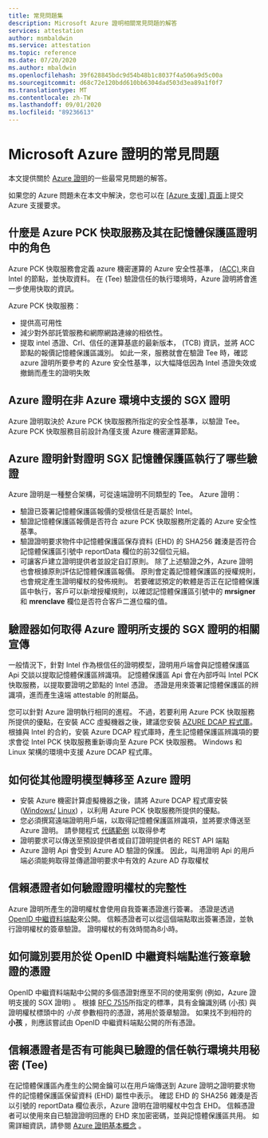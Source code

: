 ```yaml
---
title: 常見問題集
description: Microsoft Azure 證明相關常見問題的解答
services: attestation
author: msmbaldwin
ms.service: attestation
ms.topic: reference
ms.date: 07/20/2020
ms.author: mbaldwin
ms.openlocfilehash: 39f628845bdc9d54b48b1c8037f4a506a9d5c00a
ms.sourcegitcommit: d68c72e120bdd610bb6304dad503d3ea89a1f0f7
ms.translationtype: MT
ms.contentlocale: zh-TW
ms.lasthandoff: 09/01/2020
ms.locfileid: "89236613"
---
```

# <a name="frequently-asked-questions-for-microsoft-azure-attestation"></a>Microsoft Azure 證明的常見問題

本文提供關於 [Azure 證明](overview.md)的一些最常見問題的解答。

如果您的 Azure 問題未在本文中解決，您也可以在 [ [Azure 支援] 頁面](https://azure.microsoft.com/support/options/)上提交 Azure 支援要求。

## <a name="what-is-azure-pck-caching-service-and-its-role-in-enclave-attestation"></a>什麼是 Azure PCK 快取服務及其在記憶體保護區證明中的角色

Azure PCK 快取服務會定義 azure 機密運算的 Azure 安全性基準， [ (ACC) ](../confidential-computing/overview.md) 來自 Intel 的節點，並快取資料。 在 (Tee) 驗證信任的執行環境時，Azure 證明將會進一步使用快取的資訊。  

Azure PCK 快取服務：
   - 提供高可用性 
   - 減少對外部託管服務和網際網路連線的相依性。
   - 提取 intel 憑證、Crl、信任的運算基底的最新版本， (TCB) 資訊，並將 ACC 節點的報價記憶體保護區識別。 如此一來，服務就會在驗證 Tee 時，確認 azure 證明所要參考的 Azure 安全性基準，以大幅降低因為 Intel 憑證失效或撤銷而產生的證明失敗  

## <a name="is-sgx-attestation-supported-by-azure-attestation-in-non-azure-environments"></a>Azure 證明在非 Azure 環境中支援的 SGX 證明

Azure 證明取決於 Azure PCK 快取服務所指定的安全性基準，以驗證 Tee。 Azure PCK 快取服務目前設計為僅支援 Azure 機密運算節點。 

## <a name="what-validations-does-azure-attestation-perform-for-attesting-sgx-enclaves"></a>Azure 證明針對證明 SGX 記憶體保護區執行了哪些驗證

Azure 證明是一種整合架構，可從遠端證明不同類型的 Tee。 Azure 證明：

   - 驗證已簽署記憶體保護區報價的受根信任是否屬於 Intel。
   - 驗證記憶體保護區報價是否符合 azure PCK 快取服務所定義的 Azure 安全性基準。
   - 驗證證明要求物件中記憶體保護區保存資料 (EHD) 的 SHA256 雜湊是否符合記憶體保護區引號中 reportData 欄位的前32個位元組。
   - 可讓客戶建立證明提供者並設定自訂原則。 除了上述驗證之外，Azure 證明也會根據原則評估記憶體保護區報價。 原則會定義記憶體保護區的授權規則，也會規定產生證明權杖的發佈規則。 若要確認預定的軟體是否正在記憶體保護區中執行，客戶可以新增授權規則，以確認記憶體保護區引號中的 **mrsigner** 和 **mrenclave** 欄位是否符合客戶二進位檔的值。

## <a name="how-can-a-verifier-obtain-the-collateral-for-sgx-attestation-supported-by-azure-attestation"></a>驗證器如何取得 Azure 證明所支援的 SGX 證明的相關宣傳

一般情況下，針對 Intel 作為根信任的證明模型，證明用戶端會與記憶體保護區 Api 交談以提取記憶體保護區辨識項。 記憶體保護區 Api 會在內部呼叫 Intel PCK 快取服務，以提取要證明之節點的 Intel 憑證。 憑證是用來簽署記憶體保護區的辨識項，進而產生遠端 attestable 的附屬品。  

您可以針對 Azure 證明執行相同的進程。 不過，若要利用 Azure PCK 快取服務所提供的優點，在安裝 ACC 虛擬機器之後，建議您安裝 [AZURE DCAP 程式庫](https://www.nuget.org/packages/Microsoft.Azure.DCAP)。 根據與 Intel 的合約，安裝 Azure DCAP 程式庫時，產生記憶體保護區辨識項的要求會從 Intel PCK 快取服務重新導向至 Azure PCK 快取服務。 Windows 和 Linux 架構的環境中支援 Azure DCAP 程式庫。

## <a name="how-to-shift-to-azure-attestation-from-other-attestation-models"></a>如何從其他證明模型轉移至 Azure 證明

- 安裝 Azure 機密計算虛擬機器之後，請將 Azure DCAP 程式庫安裝 ([Windows/](https://www.nuget.org/packages/Microsoft.Azure.DCAP/) [Linux](https://packages.microsoft.com/ubuntu/18.04/prod/pool/main/a/az-dcap-client/)) ，以利用 Azure PCK 快取服務所提供的優點。
- 您必須撰寫遠端證明用戶端，以取得記憶體保護區辨識項，並將要求傳送至 Azure 證明。 請參閱程式 [代碼範例](/samples/browse/?expanded=azure&terms=attestation) 以取得參考 
- 證明要求可以傳送至預設提供者或自訂證明提供者的 REST API 端點 
- Azure 證明 Api 會受到 Azure AD 驗證的保護。 因此，叫用證明 Api 的用戶端必須能夠取得並傳遞證明要求中有效的 Azure AD 存取權杖 

## <a name="how-can-the-relying-party-verify-the-integrity-of-attestation-token"></a>信賴憑證者如何驗證證明權杖的完整性

Azure 證明所產生的證明權杖會使用自我簽署憑證進行簽署。 憑證是透過 [OpenID 中繼資料端點](/rest/api/attestation/metadataconfiguration/get)來公開。 信賴憑證者可以從這個端點取出簽署憑證，並執行證明權杖的簽章驗證。 證明權杖的有效時間為8小時。 

## <a name="how-to-identify-the-certificate-to-be-used-for-signature-verification-from-the-openid-metadata-endpoint"></a>如何識別要用於從 OpenID 中繼資料端點進行簽章驗證的憑證

OpenID 中繼資料端點中公開的多個憑證對應至不同的使用案例 (例如，Azure 證明支援的 SGX 證明) 。 根據 [RFC 7515](https://tools.ietf.org/html/rfc7515)所指定的標準，具有金鑰識別碼 (小孩) 與證明權杖標頭中的 *小孩* 參數相符的憑證，將用於簽章驗證。 如果找不到相符的 **小孩** ，則應該嘗試由 OpenID 中繼資料端點公開的所有憑證。

## <a name="is-it-possible-for-the-relying-party-to-share-secrets-with-the-validated-trusted-execution-environments-tees"></a>信賴憑證者是否有可能與已驗證的信任執行環境共用秘密 (Tee) 

在記憶體保護區內產生的公開金鑰可以在用戶端傳送到 Azure 證明之證明要求物件的記憶體保護區保留資料 (EHD) 屬性中表示。 確認 EHD 的 SHA256 雜湊是否以引號的 reportData 欄位表示，Azure 證明在證明權杖中包含 EHD。 信賴憑證者可以使用來自已驗證證明回應的 EHD 來加密密碼，並與記憶體保護區共用。 如需詳細資訊，請參閱 [Azure 證明基本概念](basic-concepts.md) 。
